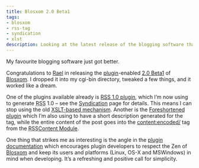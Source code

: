 ```yaml
---
title: Blosxom 2.0 Beta1
tags:
- blosxom
- rss-tag
- syndication
- xlst
description: Looking at the latest release of the blogging software that I use.
---
```



My favourite blogging software just got better.

Congratulations to [Rael](http://www.oreillynet.com/%7Erael/) in releasing the [plugin](http://www.raelity.org/apps/blosxom/plugin.shtml)-enabled [2.0 Beta1](http://www.raelity.org/apps/blosxom/downloads/blosxom_2_0_b1.tar.gz) of [Blosxom](http://www.raelity.org/apps/blosxom). I dropped it into my cgi-bin directory, tweaked a few things, and it worked like a dream.

One of the plugins available already is [RSS 1.0 plugin](http://www.raelity.org/archives/computers/internet/weblogs/blosxom/plugins/rss10.html), which I’m now using to generate <acronym title="Rich Site Summary">RSS</acronym> 1.0 – see the [Syndication](../../../%7Edj/2003/01/weblogsyndication.shtml) page for details. This means I can stop using the old [XSLT-based mechanism](/blog/posts/2002/09/12/from-rss-091-to-10/). Another is the [Foreshortened plugin](http://www.raelity.org/archives/computers/internet/weblogs/blosxom/plugins/foreshortened.html) which I’m also using to have a short description generated for the <description/> tag, while the entire content of the post goes into the <content:encoded/> tag from the <acronym title="Rich Site Summary">RSS</acronym>[Content Module](http://purl.org/rss/1.0/modules/content/).

One thing that strikes me as interesting is the angle in the [plugin documentation](http://www.raelity.org/apps/blosxom/plugin.shtml) which encourages plugin developers to respect the Zen of [Blosxom](http://www.raelity.org/apps/blosxom) and keep its users and platforms (Linux, OS-X and MSWindows) in mind when developing. It’s a refreshing and positive call for simplicity.
